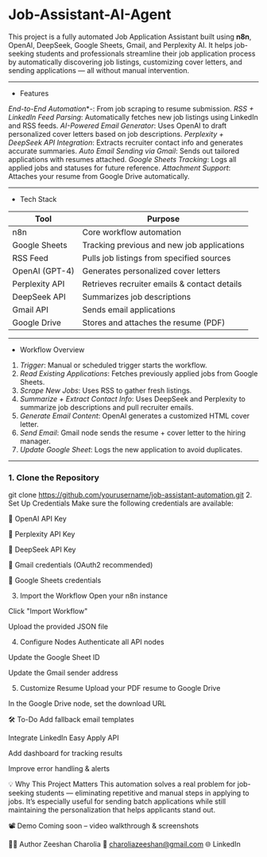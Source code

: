 # Job-Assistant-AI-Agent

This project is a fully automated Job Application Assistant built using **n8n**, OpenAI, DeepSeek, Google Sheets, Gmail, and Perplexity AI. It helps job-seeking students and professionals streamline their job application process by automatically discovering job listings, customizing cover letters, and sending applications — all without manual intervention.

---

-  Features

*End-to-End Automation**-: From job scraping to resume submission.
*RSS + LinkedIn Feed Parsing*: Automatically fetches new job listings using LinkedIn and RSS feeds.
*AI-Powered Email Generator*: Uses OpenAI to draft personalized cover letters based on job descriptions.
*Perplexity + DeepSeek API Integration*: Extracts recruiter contact info and generates accurate summaries.
*Auto Email Sending via Gmail*: Sends out tailored applications with resumes attached.
*Google Sheets Tracking*: Logs all applied jobs and statuses for future reference.
*Attachment Support*: Attaches your resume from Google Drive automatically.

---

- Tech Stack

| Tool            | Purpose                                        |
|-----------------|------------------------------------------------|
| n8n             | Core workflow automation                       |
| Google Sheets   | Tracking previous and new job applications     |
| RSS Feed        | Pulls job listings from specified sources      |
| OpenAI (GPT-4)  | Generates personalized cover letters           |
| Perplexity API  | Retrieves recruiter emails & contact details   |
| DeepSeek API    | Summarizes job descriptions                    |
| Gmail API       | Sends email applications                       |
| Google Drive    | Stores and attaches the resume (PDF)           |

---

- Workflow Overview

1. *Trigger*: Manual or scheduled trigger starts the workflow.
2. *Read Existing Applications*: Fetches previously applied jobs from Google Sheets.
3. *Scrape New Jobs*: Uses RSS to gather fresh listings.
4. *Summarize + Extract Contact Info*: Uses DeepSeek and Perplexity to summarize job descriptions and pull recruiter emails.
5. *Generate Email Content*: OpenAI generates a customized HTML cover letter.
6. *Send Email*: Gmail node sends the resume + cover letter to the hiring manager.
7. *Update Google Sheet*: Logs the new application to avoid duplicates.

---

### 1. Clone the Repository
git clone https://github.com/yourusername/job-assistant-automation.git
2. Set Up Credentials
Make sure the following credentials are available:

🔑 OpenAI API Key

🔑 Perplexity API Key

🔑 DeepSeek API Key

🔑 Gmail credentials (OAuth2 recommended)

🔑 Google Sheets credentials

3. Import the Workflow
Open your n8n instance

Click "Import Workflow"

Upload the provided JSON file

4. Configure Nodes
Authenticate all API nodes

Update the Google Sheet ID

Update the Gmail sender address

5. Customize Resume
Upload your PDF resume to Google Drive

In the Google Drive node, set the download URL

🛠 To-Do
 Add fallback email templates

 Integrate LinkedIn Easy Apply API

 Add dashboard for tracking results

 Improve error handling & alerts

💡 Why This Project Matters
This automation solves a real problem for job-seeking students — eliminating repetitive and manual steps in applying to jobs. It’s especially useful for sending batch applications while still maintaining the personalization that helps applicants stand out.

📽 Demo
Coming soon – video walkthrough & screenshots

👨‍💻 Author
Zeeshan Charolia
📧 charoliazeeshan@gmail.com
🌐 LinkedIn

